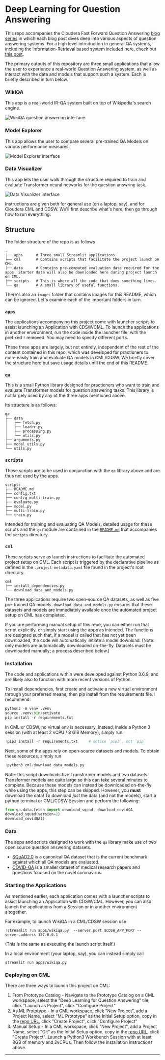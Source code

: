 # Deep Learning for Question Answering
This repo accompanies the Cloudera Fast Forward Question Answering [blog series](https://qa.fastforwardlabs.com/) in which each blog post dives deep into various aspects of question answering systems.  For a high level introduction to general QA systems, including the Information-Retrieval based system included here, check out [this post](https://qa.fastforwardlabs.com/methods/background/2020/04/28/Intro-to-QA.html). 

The primary outputs of this repository are three small applications that allow the user to experience a real-world Question Answering system, as well as interact with the data and models that support such a system. Each is briefly described in turn below. 

### WikiQA
This app is a real-world IR-QA system built on top of Wikipedia's search engine.

![WikiQA question answering interface](images/Screenshot_WikiQA.png)

### Model Explorer
This app allows the user to compare several pre-trained QA Models on various performance measures. 

![Model Explorer interface](images/Screenshot_ModelExplorer.png)

### Data Visualizer
This app lets the user walk through the structure required to train and evaluate Transformer neural networks for the question answring task.

![Data Visualizer interface](images/Screenshot_DataVisualizer.png)

Instructions are given both for general use (on a laptop, say), and for Cloudera CML and CDSW.
We'll first describe what's here, then go through how to run everything.

## Structure

The folder structure of the repo is as follows

```
.
├── apps      # Three small Streamlit applications.
├── cml       # Contains scripts that facilitate the project launch on CML.
├── data      # Contains pre-computed evaluation data required for the apps. Starter data will also be downloaded here during project launch on CML.
├── scripts   # This is where all the code that does something lives.
└── qa        # A small library of useful functions.
```

There's also an `images` folder that contains images for this README, which can be ignored.
Let's examine each of the important folders in turn.

### `apps`
The applications accompanying this project come with launcher scripts to assist launching an Application with CDSW/CML. To launch the applications in another environment, run the code inside the launcher file, with the prefixed `!` removed. You may need to specify different ports. 

These three apps are largely, but not entirely, independent of the rest of the content contained in this repo, which was developed for practioners to more easily train and evaluate QA models in CML/CDSW. We briefly cover the structure here but save usage details until the end of this README. 

### `qa`
This is a small Python library designed for practioners who want to train and evaluate Transformer models for question answering tasks. This library is not largely used by any of the three apps mentioned above. 

Its structure is as follows:
```
qa
├── data
│   ├── fetch.py     
│   ├── loader.py
│   ├── processing.py
│   └── utils.py
├── arguments.py
├── model_utils.py
└── utils.py
```

### `scripts`
These scripts are to be used in conjunction with the `qa` library above and are thus not used by the apps. 

```
scripts
├── README.md
├── config.txt
├── config_multi-train.py
├── evaluate.py
├── model.py
├── multi-train.py
└── train.py
```

Intended for training and evaluating QA Models, detailed usage for these scripts and the `qa` module are contained in the [`README.md`](https://github.com/fastforwardlabs/question_answering/tree/master/scripts) that accompanies the `scripts` directory. 

### `cml`
These scripts serve as launch instructions to facilitate the automated project setup on CML. Each script is triggered by the declarative pipeline as defined in the `.project-metadata.yaml` file found in the project's root directory.

```
cml
├── install_dependencies.py
└── download_data_and_models.py
```
The three applications require two open-source QA datasets, as well as five pre-trained QA models. `download_data_and_models.py` ensures that these datasets and models are immediately available once the automated project setup on CML has completed. 

If you are performing manual setup of this repo, you can either run that script explicitly, or simply start using the apps as intended. The functions are designed such that, if a model is called that has not yet been downloaded, the code will automatically initiate a model download. (Note: only models are automatically downloaded on-the-fly. Datasets must be downloaded manually; a process described below.) 

### Installation
The code and applications within were developed against Python 3.6.9, and are likely also to function with more recent versions of Python.

To install dependencies, first create and activate a new virtual environment through your preferred means, then pip install from the requirements file. I recommend:

```python
python3 -m venv .venv
source .venv/bin/activate
pip install -r requirements.txt
```

In CML or CDSW, no virtual env is necessary. Instead, inside a Python 3 session (with at least 2 vCPU / 8 GiB Memory), simply run

```python
!pip3 install -r requirements.txt     # notice `pip3`, not `pip`
```

Next, some of the apps rely on open-source datasets and models. To obtain these resources, simply run

```python
!python3 cml/download_data_models.py
```
Note: this script downloads five Transformer models and two datasets. Transformer models are quite large so this can take several minutes to complete. Because these models can instead be downloaded on-the-fly while using the apps, this step can be skipped. However, you **must** download the data!  To download *just* the data (and not the models), start a python terminal or CML/CDSW Session and perform the following: 

```python
from qa.data.fetch import download_squad, download_covidQA
download_squad(version=2)
download_covidQA()
```

### Data
The apps and scripts designed to work with the `qa` library make use of two open source question answering datasets. 

* [SQuAD2.0](https://rajpurkar.github.io/SQuAD-explorer/) is a canonical QA dataset that is the current benchmark against which all QA models are evaluated. 
* [COVID-QA](https://github.com/deepset-ai/COVID-QA) is a smaller dataset of medical research papers and questions focused on the novel coronavirus. 

### Starting the Applications
As mentioned earlier, each application comes with a launcher scripts to assist launching an Application with CDSW/CML. However, you can also launch the applications from a Session or in another environment altogether. 

For example, to launch WikiQA in a CML/CDSW session use

`!streamlit run apps/wikiqa.py  --server.port $CDSW_APP_PORT --server.address 127.0.0.1`

(This is the same as executing the launch script itself.)

In a local environment (your laptop, say), you can instead simply call

`streamlit run apps/wikiqa.py`


### Deploying on CML

There are three ways to launch this project on CML:

1. From Prototype Catalog - Navigate to the Prototype Catalog on a CML workspace, select the "Deep Learning for Question Answering" tile, click "Launch as Project", click "Configure Project"
2. As ML Prototype - In a CML workspace, click "New Project", add a Project Name, select "ML Prototype" as the Initial Setup option, copy in the [repo URL](https://github.com/fastforwardlabs/question_answering), click "Create Project", click "Configure Project"
3. Manual Setup - In a CML workspace, click "New Project", add a Project Name, select "Git" as the Initial Setup option, copy in the [repo URL](https://github.com/fastforwardlabs/question_answering), click "Create Project". Launch a Python3 Workbench Session with at least 8GB of memory and 2vCPUs. Then follow the Installation instructions above.

-------------------------

